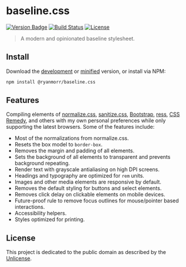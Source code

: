 # baseline.css

[![Version Badge][version-image]][project-url]
[![Build Status][build-image]][build-url]
[![License][license-image]][license-url]

> A modern and opinionated baseline stylesheet.

## Install

Download the [development](http://github.com/ryanmorr/baseline.css/raw/master/baseline.css) or [minified](http://github.com/ryanmorr/baseline.css/raw/master/baseline.min.css) version, or install via NPM:

``` sh
npm install @ryanmorr/baseline.css
```

## Features

Compiling elements of [normalize.css](https://github.com/necolas/normalize.css), [sanitize.css](https://github.com/csstools/sanitize.css), [Bootstrap](https://github.com/twbs/bootstrap), [ress](https://github.com/filipelinhares/ress), [CSS Remedy](https://github.com/mozdevs/cssremedy), and others with my own personal preferences while only supporting the latest browsers. Some of the features include:

* Most of the normalizations from normalize.css.
* Resets the box model to `border-box`.
* Removes the margin and padding of all elements.
* Sets the background of all elements to transparent and prevents background repeating.
* Render text with grayscale antialiasing on high DPI screens.
* Headings and typography are optimized for `rem` units.
* Images and other media elements are responsive by default.
* Removes the default styling for buttons and select elements.
* Removes click delay on clickable elements on mobile devices.
* Future-proof rule to remove focus outlines for mouse/pointer based interactions.
* Accessibility helpers.
* Styles optimized for printing.

## License

This project is dedicated to the public domain as described by the [Unlicense](http://unlicense.org/).

[project-url]: https://github.com/ryanmorr/baseline.css
[version-image]: https://badge.fury.io/gh/ryanmorr%2Fbaseline.css.svg
[build-url]: https://travis-ci.org/ryanmorr/baseline.css
[build-image]: https://travis-ci.org/ryanmorr/baseline.css.svg
[license-image]: https://img.shields.io/badge/license-Unlicense-blue.svg
[license-url]: UNLICENSE